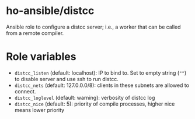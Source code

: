# ho-ansible/distcc
Ansible role to configure a distcc server;
i.e., a worker that can be called from a remote compiler.

# Role variables
+ `distcc_listen` (default: localhost): IP to bind to.
  Set to empty string (`""`) to disable server and use ssh to run distcc.
+ `distcc_nets` (default: 127.0.0.0/8): clients in these subnets are allowed
  to connect.
+ `distcc_loglevel` (default: warning): verbosity of distcc log
+ `distcc_nice` (default: 5): priority of compile processes,
  higher nice means lower priority
